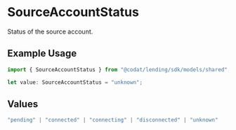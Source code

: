 # SourceAccountStatus

Status of the source account.

## Example Usage

```typescript
import { SourceAccountStatus } from "@codat/lending/sdk/models/shared";

let value: SourceAccountStatus = "unknown";
```

## Values

```typescript
"pending" | "connected" | "connecting" | "disconnected" | "unknown"
```